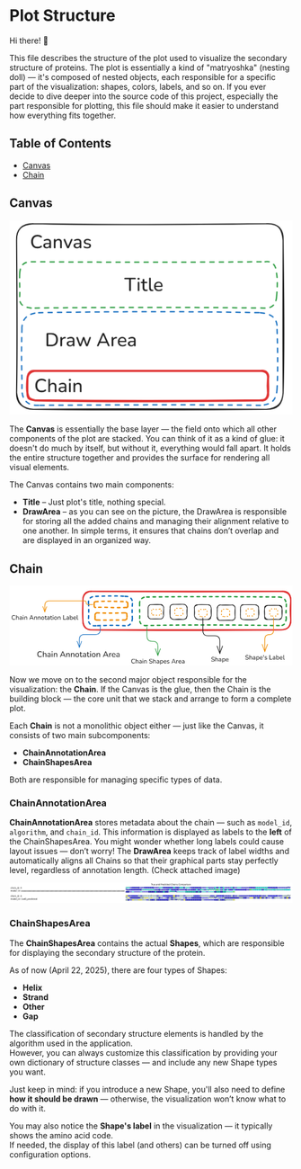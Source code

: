# Plot Structure

Hi there! 👋

This file describes the structure of the plot used to visualize the secondary structure of proteins.
The plot is essentially a kind of "matryoshka" (nesting doll) — it's composed of nested objects, each responsible for a specific part of the visualization: shapes, colors, labels, and so on.
If you ever decide to dive deeper into the source code of this project, especially the part responsible for plotting, this file should make it easier to understand how everything fits together.

## Table of Contents

- [Canvas](#canvas)  
- [Chain](#Chain) 


## Canvas
![Canvas](images/Canvas.png)

The **Canvas** is essentially the base layer — the field onto which all other components of the plot are stacked.
You can think of it as a kind of glue: it doesn't do much by itself, but without it, everything would fall apart. It holds the entire structure together and provides the surface for rendering all visual elements.

The Canvas contains two main components:
- **Title** – Just plot's title, nothing special.
- **DrawArea** – as you can see on the picture, the DrawArea is responsible for storing all the added chains and managing their alignment relative to one another. 
  In simple terms, it ensures that chains don’t overlap and are displayed in an organized way.
  
## Chain
![Chain](images/Chain.png)

Now we move on to the second major object responsible for the visualization: the **Chain**.
If the Canvas is the glue, then the Chain is the building block — the core unit that we stack and arrange to form a complete plot.

Each **Chain** is not a monolithic object either — just like the Canvas, it consists of two main subcomponents:
- **ChainAnnotationArea**
- **ChainShapesArea**

Both are responsible for managing specific types of data.

### ChainAnnotationArea

**ChainAnnotationArea** stores metadata about the chain — such as `model_id`, `algorithm`, and `chain_id`. This information is displayed as labels to the **left** of the ChainShapesArea.
You might wonder whether long labels could cause layout issues — don’t worry! The **DrawArea** keeps track of label widths and automatically aligns all Chains so that their graphical parts stay perfectly level, regardless of annotation length. (Check attached image)

![DrawAreaIsWorking](images/plot_alignment_example.png)

### ChainShapesArea

The **ChainShapesArea** contains the actual **Shapes**, which are responsible for displaying the secondary structure of the protein.

As of now (April 22, 2025), there are four types of Shapes:
- **Helix**
- **Strand**
- **Other**
- **Gap**

The classification of secondary structure elements is handled by the algorithm used in the application.  
However, you can always customize this classification by providing your own dictionary of structure classes — and include any new Shape types you want.

Just keep in mind: if you introduce a new Shape, you'll also need to define **how it should be drawn** — otherwise, the visualization won’t know what to do with it.

You may also notice the **Shape's label** in the visualization — it typically shows the amino acid code.  
If needed, the display of this label (and others) can be turned off using configuration options.

